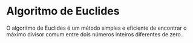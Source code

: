 # Algoritmo de Euclides

O algoritmo de Euclides é um método simples e eficiente de encontrar o máximo divisor comum entre dois números inteiros diferentes de zero.
